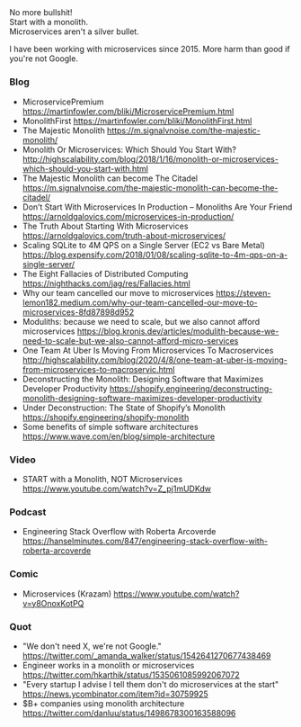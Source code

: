 ## 
No more bullshit!  
Start with a monolith.  
Microservices aren't a silver bullet.  

I have been working with microservices since 2015. More harm than good if you're not Google.

### Blog
- MicroservicePremium https://martinfowler.com/bliki/MicroservicePremium.html
- MonolithFirst https://martinfowler.com/bliki/MonolithFirst.html
- The Majestic Monolith https://m.signalvnoise.com/the-majestic-monolith/
- Monolith Or Microservices: Which Should You Start With? http://highscalability.com/blog/2018/1/16/monolith-or-microservices-which-should-you-start-with.html
- The Majestic Monolith can become The Citadel https://m.signalvnoise.com/the-majestic-monolith-can-become-the-citadel/
- Don’t Start With Microservices In Production – Monoliths Are Your Friend https://arnoldgalovics.com/microservices-in-production/
- The Truth About Starting With Microservices https://arnoldgalovics.com/truth-about-microservices/
- Scaling SQLite to 4M QPS on a Single Server (EC2 vs Bare Metal) https://blog.expensify.com/2018/01/08/scaling-sqlite-to-4m-qps-on-a-single-server/
- The Eight Fallacies of Distributed Computing https://nighthacks.com/jag/res/Fallacies.html
- Why our team cancelled our move to microservices https://steven-lemon182.medium.com/why-our-team-cancelled-our-move-to-microservices-8fd87898d952
- Moduliths: because we need to scale, but we also cannot afford microservices https://blog.kronis.dev/articles/modulith-because-we-need-to-scale-but-we-also-cannot-afford-micro-services
- One Team At Uber Is Moving From Microservices To Macroservices http://highscalability.com/blog/2020/4/8/one-team-at-uber-is-moving-from-microservices-to-macroservic.html
- Deconstructing the Monolith: Designing Software that Maximizes Developer Productivity https://shopify.engineering/deconstructing-monolith-designing-software-maximizes-developer-productivity
- Under Deconstruction: The State of Shopify’s Monolith https://shopify.engineering/shopify-monolith
- Some benefits of simple software architectures https://www.wave.com/en/blog/simple-architecture

### Video
- START with a Monolith, NOT Microservices https://www.youtube.com/watch?v=Z_pj1mUDKdw

### Podcast
- Engineering Stack Overflow with Roberta Arcoverde https://hanselminutes.com/847/engineering-stack-overflow-with-roberta-arcoverde

### Comic
- Microservices (Krazam) https://www.youtube.com/watch?v=y8OnoxKotPQ

### Quot
- "We don't need X, we're not Google." https://twitter.com/_amanda_walker/status/1542641270677438469
- Engineer works in a monolith or microservices https://twitter.com/hkarthik/status/1535061085992067072
- "Every startup I advise I tell them don't do microservices at the start" https://news.ycombinator.com/item?id=30759925
- $B+ companies using monolith architecture https://twitter.com/danluu/status/1498678300163588096
